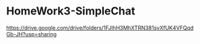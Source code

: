 # HomeWork3-SimpleChat
https://drive.google.com/drive/folders/1FJIhH3MhXTRN381svXfUK4VFQqdGb-JH?usp=sharing
